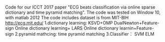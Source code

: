 Code for our ICCT 2017 paper "ECG beats classification via online sparse dictionary and time pyramid matching".
The code was tested on Window 10, with matlab 2012
The code includes 
dataset is from MIT-BIH http://ecg.mit.edu/
1.dictionary learning:
                  KSVD+OMP
                  DualNewton+Feature-sign
                  Online dictionary learning+ LARS
                  Online dictionary learnin+Feature-sign
2.pyramid mathcing:
                  time pyramid matching
3.Classifier：
                  SVM
                  ELM
